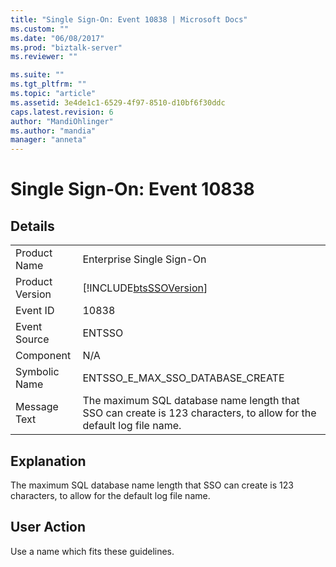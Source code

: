 ```yaml
---
title: "Single Sign-On: Event 10838 | Microsoft Docs"
ms.custom: ""
ms.date: "06/08/2017"
ms.prod: "biztalk-server"
ms.reviewer: ""

ms.suite: ""
ms.tgt_pltfrm: ""
ms.topic: "article"
ms.assetid: 3e4de1c1-6529-4f97-8510-d10bf6f30ddc
caps.latest.revision: 6
author: "MandiOhlinger"
ms.author: "mandia"
manager: "anneta"
---
```

# Single Sign-On: Event 10838
## Details  
  
|                 |                                                                                                                     |
|-----------------|---------------------------------------------------------------------------------------------------------------------|
|  Product Name   |                                              Enterprise Single Sign-On                                              |
| Product Version |                             [!INCLUDE[btsSSOVersion](../includes/btsssoversion-md.md)]                              |
|    Event ID     |                                                        10838                                                        |
|  Event Source   |                                                       ENTSSO                                                        |
|    Component    |                                                         N/A                                                         |
|  Symbolic Name  |                                          ENTSSO_E_MAX_SSO_DATABASE_CREATE                                           |
|  Message Text   | The maximum SQL database name length that SSO can create is 123 characters, to allow for the default log file name. |
  
## Explanation  
 The maximum SQL database name length that SSO can create is 123 characters, to allow for the default log file name.  
  
## User Action  
 Use a name which fits these guidelines.